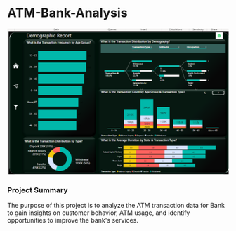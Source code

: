 # ATM-Bank-Analysis
![data-model](https://github.com/prof2022/ATM-Bank-Analysis/blob/Master/Pictures/Screenshot%202023-05-25%20014147.png)

### Project Summary
The purpose of this project is to analyze the ATM transaction data for Bank to gain insights on customer behavior, ATM usage, and identify opportunities to improve the bank's services.

